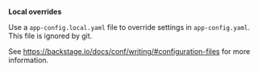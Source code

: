 **Local overrides**

Use a `app-config.local.yaml` file to override settings in `app-config.yaml`. This file is ignored by git. 

See https://backstage.io/docs/conf/writing/#configuration-files for more information.
